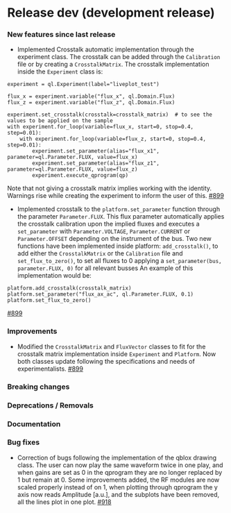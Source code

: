 # Release dev (development release)

### New features since last release

- Implemented Crosstalk automatic implementation through the experiment class. The crosstalk can be added through the `Calibration` file or by creating a `CrosstalkMatrix`. The crosstalk implementation inside the `Experiment` class is:

```
experiment = ql.Experiment(label="liveplot_test")

flux_x = experiment.variable("flux_x", ql.Domain.Flux)
flux_z = experiment.variable("flux_z", ql.Domain.Flux)

experiment.set_crosstalk(crosstalk=crosstalk_matrix)  # to see the values to be applied on the sample
with experiment.for_loop(variable=flux_x, start=0, stop=0.4, step=0.01):
    with experiment.for_loop(variable=flux_z, start=0, stop=0.4, step=0.01):
        experiment.set_parameter(alias="flux_x1", parameter=ql.Parameter.FLUX, value=flux_x)
        experiment.set_parameter(alias="flux_z1", parameter=ql.Parameter.FLUX, value=flux_z)
        experiment.execute_qprogram(qp)
```

Note that not giving a crosstalk matrix implies working with the identity. Warnings rise while creating the experiment to inform the user of this.
[#899](https://github.com/qilimanjaro-tech/qililab/pull/899)

- Implemented crosstalk to the `platform.set_parameter` function through the parameter `Parameter.FLUX`. This flux parameter automatically applies the crosstalk calibration upon the implied fluxes and executes a `set_parameter` with `Parameter.VOLTAGE`, `Parameter.CURRENT` or `Parameter.OFFSET` depending on the instrument of the bus.
Two new functions have been implemented inside platform: `add_crosstalk()`, to add either the `CrosstalkMatrix` or the `Calibration` file and `set_flux_to_zero()`, to set all fluxes to 0 applying a `set_parameter(bus, parameter.FLUX, 0)` for all relevant busses
An example of this implementation would be:

```
platform.add_crosstalk(crosstalk_matrix)
platform.set_parameter("flux_ax_ac", ql.Parameter.FLUX, 0.1)
platform.set_flux_to_zero()
```

[#899](https://github.com/qilimanjaro-tech/qililab/pull/899)

### Improvements

- Modified the `CrosstalkMatrix` and `FluxVector` classes to fit for the crosstalk matrix implementation inside `Experiment` and `Platform`. Now both classes update following the specifications and needs of experimentalists.
[#899](https://github.com/qilimanjaro-tech/qililab/pull/899)

### Breaking changes

### Deprecations / Removals

### Documentation

### Bug fixes
- Correction of bugs following the implementation of the qblox drawing class. The user can now play the same waveform twice in one play, and when gains are set as 0 in the qprogram they are no longer replaced by 1 but remain at 0. Some improvements added, the RF modules are now scaled properly instead of on 1, when plotting through qprogram the y axis now reads Amplitude [a.u.], and the subplots have been removed, all the lines plot in one plot.
[#918](https://github.com/qilimanjaro-tech/qililab/pull/918)